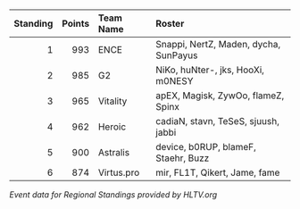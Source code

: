 ### 

| Standing | Points | Team Name            | Roster                                          |
| -: | -: | :- | :- |
|        1 |    993 | ENCE                 | Snappi, NertZ, Maden, dycha, SunPayus           |
|        2 |    985 | G2                   | NiKo, huNter-, jks, HooXi, m0NESY               |
|        3 |    965 | Vitality             | apEX, Magisk, ZywOo, flameZ, Spinx              |
|        4 |    962 | Heroic               | cadiaN, stavn, TeSeS, sjuush, jabbi             |
|        5 |    900 | Astralis             | device, b0RUP, blameF, Staehr, Buzz             |
|        6 |    874 | Virtus.pro           | mir, FL1T, Qikert, Jame, fame                   |




_Event data for Regional Standings provided by HLTV.org_
